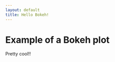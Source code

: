 ```yaml
---
layout: default
title: Hello Bokeh!
---
```

<h1>Example of a Bokeh plot</h1>
<p>Pretty cool!!</p>
<div id="myplot" ></div>
<div id="thyplot"></div>
<script type="text/python">
from browser import document, window
import random

# 'importing' the library
Bokeh = window.Bokeh
plt = Bokeh.Plotting

# create some data and a ColumnDataSource
lx = [-0.5 + i * (20.5 - -0.5)/10.0 for i in range(10) ]
ly = [ v * 0.5 + 3.0 for v in lx]
sourcel = Bokeh.ColumnDataSource.new({ "data": { "x": lx, "y": ly } });

# create some ranges for the plot
xdr = Bokeh.Range1d.new({ "start": lx[0], "end": lx[-1] });
ydr = Bokeh.Range1d.new({ "start": -0.5, "end": 20.5 });

# make the plot
plot = Bokeh.Plot.new({
    "title": "BokehJS Plot",
    "x_range": xdr,
    "y_range": ydr,
    "plot_width": 400,
    "plot_height": 400,
    "background_fill_color": "#F2F2F7"
});

# add axes to the plot
xaxis = Bokeh.LinearAxis.new({ "axis_line_color": None });
yaxis = Bokeh.LinearAxis.new({ "axis_line_color": None });

plot.add_layout(xaxis, "below");
plot.add_layout(yaxis, "left");

# add grids to the plot
xgrid = Bokeh.Grid.new({ "ticker": xaxis.ticker, "dimension": 0 });
ygrid = Bokeh.Grid.new({ "ticker": yaxis.ticker, "dimension": 1 });
plot.add_layout(xgrid);
plot.add_layout(ygrid);

# make the plot and add some tools
tools = "pan,crosshair,wheel_zoom,box_zoom,reset,save"
p = plt.figure({'title': "Simple Line Graph", 'tools': tools})
#p.add_layout(xgrid);
#p.add_layout(ygrid);

#add a Line glyph
p.line({"x": lx, "y": ly,
    "line_color": "#666699",
    "line_width": 2
})

# show the plot
mydiv = document['myplot']
thydiv = document['thyplot']
plt.show(p, mydiv.elt)
Bokeh.Plotting.show(plot,thydiv.elt);
</script>
